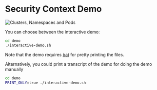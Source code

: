 # Security Context Demo

![Clusters, Namespaces and Pods](http://www.plantuml.com/plantuml/svg/bO-nQWCn38PtFuMvGZFTq0P2nj12nXB8M3gOatgOioKZoxsKSkzUEzoGZD5aFad_PnsoEj4IWycJf-J4HUj9KRxTWFRFMFlcXcaKBWJl75Ziq-lMRG5QXmLGLlgos-ttO1Pp4-H4UBw6tAtU3mqS4nEIFcnhzCYaApjUguKROa3RdN4eulMtsadnelRPdiwdhdhgOgeYDzQf3nSnftRjPlO1-XcpRZhRVbFhaqPFbw-RTryeYV_n0KU4jG4yJ2XzBi2DBCOive049OP_)

You can choose between the interactive demo:

```bash
cd demo
./interactive-demo.sh
```
Note that the demo requires [bat](https://github.com/sharkdp/bat) for pretty printing the files.

Alternatively, you could print a transcript of the demo for doing the demo manually

```bash
cd demo
PRINT_ONLY=true ./interactive-demo.sh
```